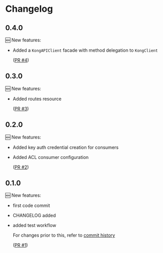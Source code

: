 # Changelog

## 0.4.0

🆕 New features:

- Added a `KongAPIClient` facade with method delegation to `KongClient`

  ([PR #4](https://github.com/KongHQ-CX/kong-gateway-client/pull/4))

## 0.3.0

🆕 New features:

- Added routes resource

  ([PR #3](https://github.com/KongHQ-CX/kong-gateway-client/pull/3))

## 0.2.0

🆕 New features:

- Added key auth credential creation for consumers
- Added ACL consumer configuration

  ([PR #2](https://github.com/KongHQ-CX/kong-gateway-client/pull/2))

## 0.1.0

🆕 New features:

- first code commit

- CHANGELOG added

- added test workflow

  For changes prior to this, refer to [commit history](https://github.com/KongHQ-CX/kong-gateway-client/commits/main)

  ([PR #1](https://github.com/KongHQ-CX/kong-gateway-client/pull/1))
